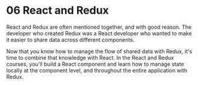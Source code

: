 # 06 React and Redux

React and Redux are often mentioned together, and with good reason. The developer who created Redux was a React developer who wanted to make it easier to share data across different components.

Now that you know how to manage the flow of shared data with Redux, it's time to combine that knowledge with React. In the React and Redux courses, you'll build a React component and learn how to manage state locally at the component level, and throughout the entire application with Redux.
